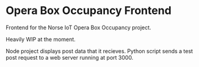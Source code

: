 # Opera Box Occupancy Frontend
Frontend for the Norse IoT Opera Box Occupancy project.

Heavily WIP at the moment.

Node project displays post data that it recieves.
Python script sends a test post request to a web server running at port 3000.
